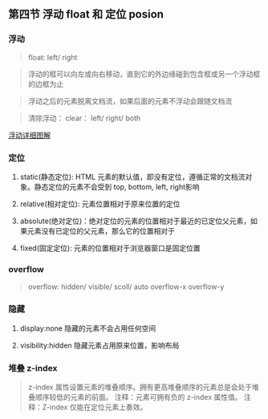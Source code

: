 ## 第四节 浮动 float 和 定位 posion

###  浮动

>   float: left/ right

>   浮动的框可以向左或向右移动，直到它的外边缘碰到包含框或另一个浮动框的边框为止

>   浮动之后的元素脱离文档流，如果后面的元素不浮动会跟随文档流

>   清除浮动： clear： left/ right/ both

[浮动详细图解](http://www.w3school.com.cn/css/css_positioning_floating.asp)

### 定位

1.  static(静态定位): HTML 元素的默认值，即没有定位，遵循正常的文档流对象。静态定位的元素不会受到 top, bottom, left, right影响

2.  relative(相对定位): 元素位置相对于原来位置的定位

3.  absolute(绝对定位)：绝对定位的元素的位置相对于最近的已定位父元素，如果元素没有已定位的父元素，那么它的位置相对于<html>

4.  fixed(固定定位): 元素的位置相对于浏览器窗口是固定位置

### overflow

>   overflow: hidden/ visible/ scoll/ auto
    overflow-x
    overflow-y

### 隐藏  

1.  display:none  隐藏的元素不会占用任何空间

2.  visibility:hidden  隐藏元素占用原来位置，影响布局

### 堆叠 z-index

>  z-index 属性设置元素的堆叠顺序。拥有更高堆叠顺序的元素总是会处于堆叠顺序较低的元素的前面。
   注释：元素可拥有负的 z-index 属性值。
   注释：Z-index 仅能在定位元素上奏效。
